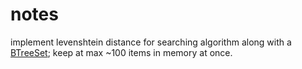 # notes

implement levenshtein distance for searching algorithm along with a [BTreeSet](https://doc.rust-lang.org/std/collections/struct.BTreeSet.html); keep at max ~100 items in memory at once.
